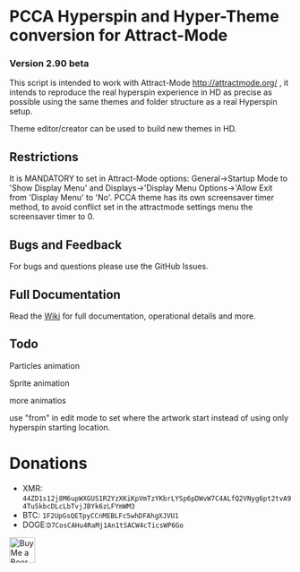 # PCCA Hyperspin and Hyper-Theme conversion for Attract-Mode

### Version 2.90 beta

This script is intended to work with Attract-Mode http://attractmode.org/ , it intends to reproduce the real hyperspin experience in HD as precise as possible using the same themes and folder structure as a real Hyperspin setup.

Theme editor/creator can be used to build new themes in HD.

## Restrictions
It is MANDATORY to set in Attract-Mode options: General->Startup Mode to 'Show Display Menu' and Displays->'Display Menu Options->'Allow Exit from 'Display Menu' to 'No'.
PCCA theme has its own screensaver timer method, to avoid conflict set in the attractmode settings menu the screensaver timer to 0.

## Bugs and Feedback
For bugs and questions please use the GitHub Issues.

## Full Documentation
Read the [Wiki](https://github.com/pcca-matrix/PCCA-Layout/wiki) for full documentation, operational details and more.

## Todo
Particles animation

Sprite animation

more animatios

use "from" in edit mode to set where the artwork start instead of using only hyperspin starting location.


# Donations
* XMR: `44ZD1s12j8M6upWXGUS1R2YzXKiKpVmTzYKbrLYSp6pDWvW7C4ALfQ2VNyg6pt2tvA94Tu5kbcDLcLbTvjJBYk6zLFYmWM3`
* BTC: `1F2UpGsQETpyCCnMEBLFc5whDFAhgXJVU1`
* DOGE:`D7CosCAHu4RaMj1An1tSACW4cTicsWP6Go`

<a href='https://ko-fi.com/pcca-matrix' target='_blank'><img height='35' style='border:0px;height:46px;' src='https://pcca.be/buymeabeer.png' border='0' alt='Buy Me a Beer at ko-fi.com' />
